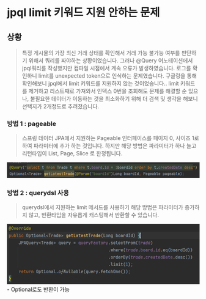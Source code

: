

# jpql limit 키워드 지원 안하는 문제

## 상황

> 특정 게시물의 가장 최신 거래 상태를 확인해서 거래 가능 불가능 여부를 판단하기 위해서 쿼리를 짜야하는
> 상황이었습니다. 그러나 @Query 어노테이션에서 jpql쿼리를 작성했지만 컴파일 시점에서 계속 오류가 발생하였습니다.
> 로그를 확인하니 limit를 unexpected token으로 인식하는 문제였습니다. 구글링을 통해 확인해보니 jpql에서
> limit 키워드를 지원하지 않는 것이었습니다.. limit 키워드를 제거하고 리스트째로 가져와서 인덱스 0번을 조회해도
> 문제를 해결할 순 있으나, 불필요한 데이터가 이동하는 것을 최소화하기 위해 더 검색 및 생각을 해보니 선택지가 2개정도로
> 추려졌습니다.

### 방법 1 : pageable

> 스프링 데이터 JPA에서 지원하는 Pageable 인터페이스를 페이지 0, 사이즈 1로 하여 파라미터에 추가 하는 것입니다.
> 하지만 해당 방법은 파라미터가 하나 늘고 리턴타입이 List, Page, Slice 로 한정됩니다.

<img src="./image/problem3/problem-3-223001.png">


### 방법 2 : querydsl 사용

> querydsl에서 지원하는 limit 메서드를 사용하기
> 해당 방법은 파라미터가 증가하지 않고, 반환타입을 자유롭게 캐스팅해서 반환할 수 있습니다.

<img src="./image/problem3/problem-3-223156.png">
- Optional로도 반환이 가능